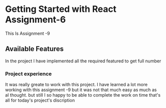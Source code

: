 # Getting Started with React Assignment-6

This Is Assignment -9

## Available Features

In the project I have implemented all the required featured to get full number

### Project experience

It was really greate to work with this project. I have learned a lot more working with this assignment -9
but it was not that much easy as much as aI thought. but still I so happy to be able to complete the work on time
that's all for today's project's discription
